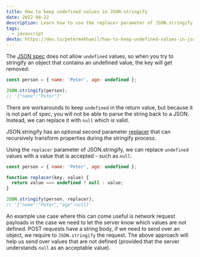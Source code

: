```yaml
---
title: How to keep undefined values in JSON.stringify
date: 2022-08-22
description: Learn how to use the replacer parameter of JSON.stringify to replace undefined values.
tags:
  - javascript
devto: https://dev.to/petermekhaeil/how-to-keep-undefined-values-in-jsonstringify-3kip
---
```


The [JSON spec](https://www.json.org/json-en.html) does not allow `undefined` values, so when you try to stringify an object that contains an undefined value, the key will get removed:

```js
const person = { name: 'Peter', age: undefined };

JSON.stringify(person);
// '{"name":"Peter"}'
```

There are workarounds to keep `undefined` in the return value, but because it is not part of spec, you will not be able to parse the string back to a JSON. Instead, we can replace it with `null` which is valid.

JSON.stringify has an optional second parameter [replacer](https://developer.mozilla.org/en-US/docs/Web/JavaScript/Reference/Global_Objects/JSON/stringify#the_replacer_parameter) that can recursively transform properties during the stringify process.

Using the `replacer` parameter of JSON.stringify, we can replace `undefined` values with a value that is accepted - such as `null`:

```js
const person = { name: 'Peter', age: undefined };

function replacer(key, value) {
  return value === undefined ? null : value;
}

JSON.stringify(person, replacer);
// '{"name":"Peter","age":null}'
```

An example use case where this can come useful is network request payloads in the case we need to let the server know which values are not defined. POST requests have a string body, if we need to send over an object, we require to `JSON.stringify` the request. The above approach will help us send over values that are not defined (provided that the server understands `null` as an acceptable value).
